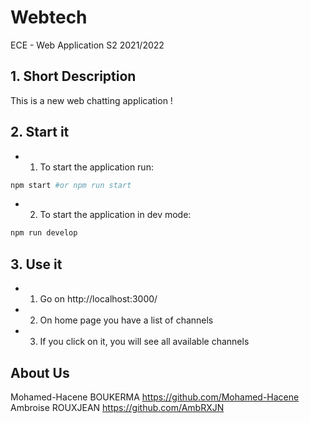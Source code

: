 # Webtech
ECE - Web Application S2 2021/2022

## 1. Short Description

This is a new web chatting application !

## 2. Start it

* 1. To start the application run:
```bash
npm start #or npm run start
```
* 2. To start the application in dev mode:
```bash
npm run develop
```

## 3. Use it

* 1. Go on http://localhost:3000/
* 2. On home page you have a list of channels
* 3. If you click on it, you will see all available channels

## About Us

Mohamed-Hacene BOUKERMA https://github.com/Mohamed-Hacene
Ambroise ROUXJEAN https://github.com/AmbRXJN